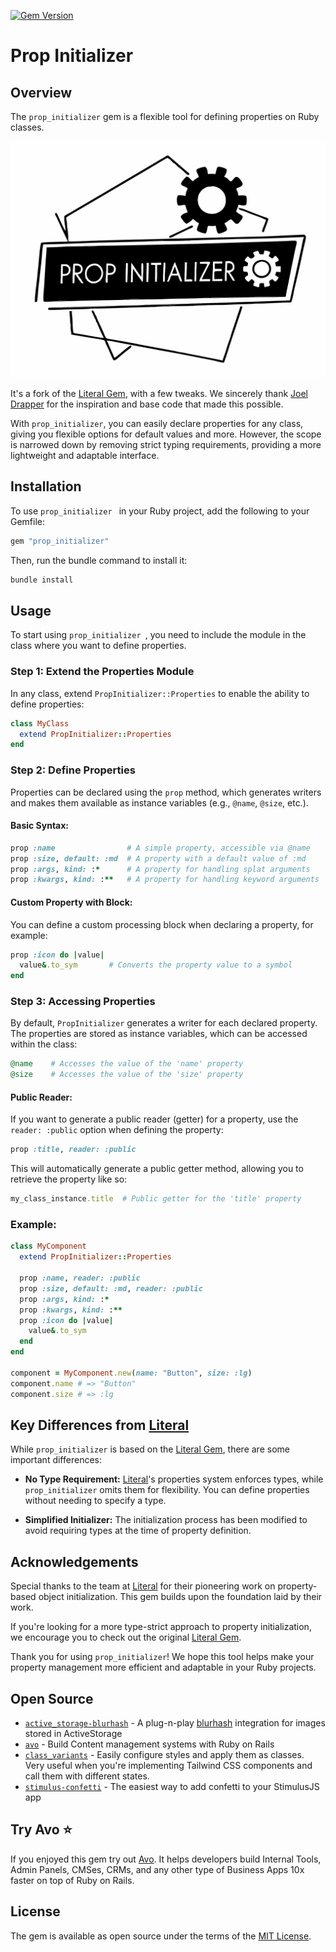 <a href="https://badge.fury.io/rb/prop_initializer"><img src="https://badge.fury.io/rb/prop_initializer.svg" alt="Gem Version" height="18"></a>

# Prop Initializer

## Overview

The `prop_initializer` gem is a flexible tool for defining properties on Ruby classes.

![](./logo.png)

It's a fork of the [Literal Gem](https://github.com/joeldrapper/literal), with a few tweaks. We sincerely thank [Joel Drapper](https://github.com/joeldrapper) for the inspiration and base code that made this possible.

With `prop_initializer`, you can easily declare properties for any class, giving you flexible options for default values and more. However, the scope is narrowed down by removing strict typing requirements, providing a more lightweight and adaptable interface.

## Installation

To use `prop_initializer ` in your Ruby project, add the following to your Gemfile:

```ruby
gem "prop_initializer"
```

Then, run the bundle command to install it:

```bash
bundle install
```

## Usage

To start using `prop_initializer `, you need to include the module in the class where you want to define properties.

### Step 1: Extend the Properties Module

In any class, extend `PropInitializer::Properties` to enable the ability to define properties:

```ruby
class MyClass
  extend PropInitializer::Properties
end
```

### Step 2: Define Properties

Properties can be declared using the `prop` method, which generates writers and makes them available as instance variables (e.g., `@name`, `@size`, etc.).

#### Basic Syntax:

```ruby
prop :name                # A simple property, accessible via @name
prop :size, default: :md  # A property with a default value of :md
prop :args, kind: :*      # A property for handling splat arguments
prop :kwargs, kind: :**   # A property for handling keyword arguments
```

#### Custom Property with Block:

You can define a custom processing block when declaring a property, for example:

```ruby
prop :icon do |value|
  value&.to_sym       # Converts the property value to a symbol
end
```

### Step 3: Accessing Properties

By default, `PropInitializer` generates a writer for each declared property. The properties are stored as instance variables, which can be accessed within the class:

```ruby
@name    # Accesses the value of the 'name' property
@size    # Accesses the value of the 'size' property
```

#### Public Reader:

If you want to generate a public reader (getter) for a property, use the `reader: :public` option when defining the property:

```ruby
prop :title, reader: :public
```

This will automatically generate a public getter method, allowing you to retrieve the property like so:

```ruby
my_class_instance.title  # Public getter for the 'title' property
```

### Example:

```ruby
class MyComponent
  extend PropInitializer::Properties

  prop :name, reader: :public
  prop :size, default: :md, reader: :public
  prop :args, kind: :*
  prop :kwargs, kind: :**
  prop :icon do |value|
    value&.to_sym
  end
end

component = MyComponent.new(name: "Button", size: :lg)
component.name # => "Button"
component.size # => :lg
```

## Key Differences from [Literal](https://github.com/joeldrapper/literal)

While `prop_initializer` is based on the [Literal Gem](https://github.com/joeldrapper/literal), there are some important differences:

- **No Type Requirement:** [Literal](https://github.com/joeldrapper/literal)'s properties system enforces types, while `prop_initializer` omits them for flexibility. You can define properties without needing to specify a type.

- **Simplified Initializer:** The initialization process has been modified to avoid requiring types at the time of property definition.

## Acknowledgements

Special thanks to the team at [Literal](https://github.com/joeldrapper/literal) for their pioneering work on property-based object initialization. This gem builds upon the foundation laid by their work.

If you're looking for a more type-strict approach to property initialization, we encourage you to check out the original [Literal Gem](https://github.com/joeldrapper/literal).

Thank you for using `prop_initializer`! We hope this tool helps make your property management more efficient and adaptable in your Ruby projects.

## Open Source

 - [`active_storage-blurhash`](https://github.com/avo-hq/active_storage-blurhash) - A plug-n-play [blurhash](https://blurha.sh/) integration for images stored in ActiveStorage
 - [`avo`](https://github.com/avo-hq/avo) - Build Content management systems with Ruby on Rails
 - [`class_variants`](https://github.com/avo-hq/class_variants) - Easily configure styles and apply them as classes. Very useful when you're implementing Tailwind CSS components and call them with different states.
 - [`stimulus-confetti`](https://github.com/avo-hq/stimulus-confetti) - The easiest way to add confetti to your StimulusJS app

## Try Avo ⭐️

If you enjoyed this gem try out [Avo](https://github.com/avo-hq/avo). It helps developers build Internal Tools, Admin Panels, CMSes, CRMs, and any other type of Business Apps 10x faster on top of Ruby on Rails.

## License
The gem is available as open source under the terms of the [MIT License](https://opensource.org/licenses/MIT).
